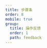 ```yaml
---
title: 步骤条
order: 8
mobile: true
group:
  title: 操作反馈
  order: 1
  path: feedback
---
```


<code src="../demo/Steps.jsx"></code>
<API src="../src/Steps.tsx"></API>
